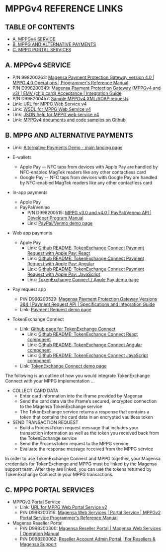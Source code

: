 # MPPGv4 REFERENCE LINKS

## TABLE OF CONTENTS

- [A. MPPGv4 SERVICE](#A-MPPGv4-SERVICE)
- [B. MPPG AND ALTERNATIVE PAYMENTS](#B-MPPG-AND-ALTERNATIVE-PAYMENTS)
- [C. MPPG PORTAL SERVICES](#C-MPPG-PORTAL-SERVICES)

## A. MPPGv4 SERVICE

- P/N 998200263: [Magensa Payment Protection Gateway version 4.0 | MPPG 4.0 Operations | Programmer's Reference Manual](https://www.magtek.com/Content/DocumentationFiles/D998200263.pdf)
- P/N D998200349: [Magensa Payment Protection Gateway (MPPGv4 and v3) | EMV (chip card) Acceptance | Integration Guide](https://www.magtek.com/content/documentationfiles/d998200349.pdf)
- P/N D998200457: [Sample MPPGv4 XML/SOAP requests](https://www.magtek.com/Content/SoftwarePackages/D998200457.zip)
- Link: [URL for MPPG Web Service v4](https://mppg.magensa.net/v4/MPPGv4Service.svc)
- Link: [WSDL for MPPG Web Service v4](https://mppg.magensa.net/v4/MPPGv4Service.svc?WSDL)
- Link: [JSON help for MPPG web service v4](https://mppg.magensa.net/v4/MPPGv4Service.svc/JSON/help)
- Link: [MPPGv4 documents and code samples on Github](https://github.com/Magensa/MPPGv4/tree/master)


## B. MPPG AND ALTERNATIVE PAYMENTS

- Link: [Alternative Payments Demo - main landing page](https://demo.magensa.net/tec)

- E-wallets
	- Apple Pay -- NFC taps from devices with Apple Pay are handled by NFC-enabled MagTek readers like any other contactless card
	- Google Pay -- NFC taps from devices with Google Pay are handled by NFC-enabled MagTek readers like any other contactless card

- In-app payments
	- Apple Pay
	- PayPal/Venmo
		- P/N D998200515: [MPPG v3.0 and v4.0 | PayPal/Venmo API | Developer Program Manual](https://www.magtek.com/content/documentationfiles/d998200515.pdf)
		- Link: [PayPal/Venmo demo page](https://demo.magensa.net/tec/paypal-venmo/paypal-venmo-request)

- Web app payments
	- Apple Pay
		- Link: [Github README: TokenExchange Connect Payment Request with Apple Pay: React](https://github.com/Magensa/te-connect-react/blob/master/TecPaymentRequestREADME.md)
		- Link: [Github README: TokenExchange Connect Payment Request with Apple Pay: Angular](https://github.com/Magensa/te-connect-ng/blob/master/TecPaymentRequestREADME.md)
		- Link: [Github README: TokenExchange Connect Payment Request with Apple Pay: JavaScript](https://github.com/Magensa/te-connect-js/blob/master/TecPaymentRequestREADME.md)
		- Link: [TokenExchange Connect / Apple Pay demo page](https://demo.magensa.net/tec/tec-apple-pay/apple-pay-button)

- Pay request app
	- P/N D998200529: [Magensa Payment Protection Gateway Versions 3&4 | Payment Request API | Specifications and Integration Guide](https://www.magtek.com/Content/DocumentationFiles/D998200529.pdf)
	- Link: [Payment Request demo page](https://demo.magensa.net/tec/payment-request/create-new-pr)

- TokenExchange Connect
	- Link: [Github page for TokenExchange Connect](https://github.com/Magensa/te-connect)
		- Link: [Github README: TokenExchange Connect React component](https://github.com/Magensa/te-connect-react)
		- Link: [Github README: TokenExchange Connect Angular component](https://github.com/Magensa/te-connect-ng)
		- Link: [Github README: TokenExchange Connect JavaScript component](https://github.com/Magensa/te-connect-js)
	- Link: [TokenExchange Connect demo page](https://demo.magensa.net/tec/tec-mppg/token-exchange-form)

The following is an outline of how you would integrate TokenExchange Connect with your MPPG implementation …

- COLLECT CARD DATA
	- Enter card information into the iframe provided by Magensa
	- Send the card data via the iframe’s secured, encrypted connection to the Magensa TokenExchange service
	- The TokenExchange service returns a response that contains a token that contains the card data in an encrypted vaultless token
- SEND TRANSACTION REQUEST
	- Build a ProcessToken request message that includes your transaction information as well as the token you received back from the TokenExchange service</LI>
	- Send the ProcessToken request to the MPPG service</LI>
	- Evaluate the response message received from the MPPG service</LI>

In order to use TokenExchange Connect and MPPG together, your Magensa credentials for TokenExchange and MPPG must be linked by the Magensa support team.  After they are linked, you can use the tokens returned by TokenExchange Connect in your MPPG transactions.


## C. MPPG PORTAL SERVICES

 - MPPGv2 Portal Service
	- Link: [URL for MPPG Web Portal Service v2](https://mppg.magensa.net/v2Portal/MPPGv2PortalService.svc)
	- P/N D998200216: [Magensa Web Services | Portal Service | MPPGv2 Portal Service Programmer's Reference Manual](https://www.magtek.com/content/documentationfiles/d998200216.pdf)
 - Magensa Reseller Portal
	- P/N D998200300: [Magensa Reseller Portal | Magensa Web Services | Operation Manual](https://www.magtek.com/content/documentationfiles/d998200300.pdf)
	- P/N D998200062: [Reseller Account Admin Portal | For Resellers & Magensa Support](https://www.magtek.com/content/documentationfiles/d998200062.pdf)
